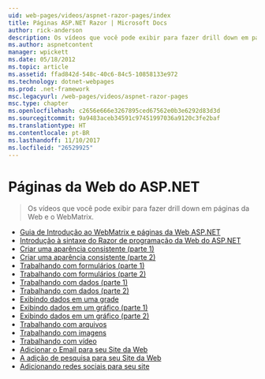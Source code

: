 ```yaml
---
uid: web-pages/videos/aspnet-razor-pages/index
title: Páginas ASP.NET Razor | Microsoft Docs
author: rick-anderson
description: Os vídeos que você pode exibir para fazer drill down em páginas da Web e o WebMatrix.
ms.author: aspnetcontent
manager: wpickett
ms.date: 05/18/2012
ms.topic: article
ms.assetid: ffad842d-548c-40c6-84c5-10858133e972
ms.technology: dotnet-webpages
ms.prod: .net-framework
msc.legacyurl: /web-pages/videos/aspnet-razor-pages
msc.type: chapter
ms.openlocfilehash: c2656e666e3267895ced67562e0b3e6292d83d3d
ms.sourcegitcommit: 9a9483aceb34591c97451997036a9120c3fe2baf
ms.translationtype: HT
ms.contentlocale: pt-BR
ms.lasthandoff: 11/10/2017
ms.locfileid: "26529925"
---
```

<a name="aspnet-web-pages"></a>Páginas da Web do ASP.NET
=================
> Os vídeos que você pode exibir para fazer drill down em páginas da Web e o WebMatrix.


- [Guia de Introdução ao WebMatrix e páginas da Web ASP.NET](getting-started-with-webmatrix-and-aspnet-web-pages.md)
- [Introdução à sintaxe do Razor de programação da Web do ASP.NET](introduction-to-aspnet-web-programming-using-the-razor-syntax.md)
- [Criar uma aparência consistente (parte 1)](creating-a-consistent-look-part-1.md)
- [Criar uma aparência consistente (parte 2)](creating-a-consistent-look-part-2.md)
- [Trabalhando com formulários (parte 1)](working-with-forms-part-1.md)
- [Trabalhando com formulários (parte 2)](working-with-forms-part-2.md)
- [Trabalhando com dados (parte 1)](working-with-data-part-1.md)
- [Trabalhando com dados (parte 2)](working-with-data-part-2.md)
- [Exibindo dados em uma grade](displaying-data-in-a-grid.md)
- [Exibindo dados em um gráfico (parte 1)](displaying-data-in-a-chart-part-1.md)
- [Exibindo dados em um gráfico (parte 2)](displaying-data-in-a-chart-part-2.md)
- [Trabalhando com arquivos](working-with-files.md)
- [Trabalhando com imagens](working-with-images.md)
- [Trabalhando com vídeo](working-with-video.md)
- [Adicionar o Email para seu Site da Web](adding-email-to-your-web-site.md)
- [A adição de pesquisa para seu Site da Web](adding-search-to-your-web-site.md)
- [Adicionando redes sociais para seu site](adding-social-networking-to-your-website.md)
